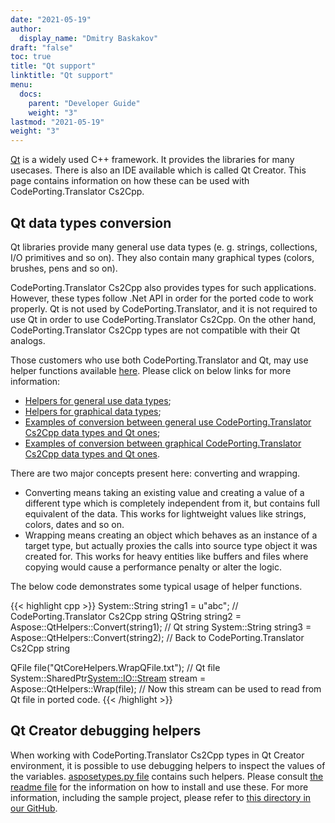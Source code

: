 ```yaml
---
date: "2021-05-19"
author:
  display_name: "Dmitry Baskakov"
draft: "false"
toc: true
title: "Qt support"
linktitle: "Qt support"
menu:
  docs:
    parent: "Developer Guide"
    weight: "3"
lastmod: "2021-05-19"
weight: "3"
---
```


[Qt](https://www.qt.io/) is a widely used C++ framework. It provides the libraries for many usecases. There is also an IDE available which is called Qt Creator. This page contains information on how these can be used with CodePorting.Translator Cs2Cpp.

## Qt data types conversion ##

Qt libraries provide many general use data types (e. g. strings, collections, I/O primitives and so on). They also contain many graphical types (colors, brushes, pens and so on).

CodePorting.Translator Cs2Cpp also provides types for such applications. However, these types follow .Net API in order for the ported code to work properly. Qt is not used by CodePorting.Translator, and it is not required to use Qt in order to use CodePorting.Translator Cs2Cpp. On the other hand, CodePorting.Translator Cs2Cpp types are not compatible with their Qt analogs.

Those customers who use both CodePorting.Translator and Qt, may use helper functions available [here](https://github.com/codeporting-translator/codeporting-translator-cs2cpp/tree/master/qt_helpers). Please click on below links for more information:

* [Helpers for general use data types](https://github.com/codeporting-translator/codeporting-translator-cs2cpp/blob/master/qt_helpers/include/qtcorehelpers.h);
* [Helpers for graphical data types](https://github.com/codeporting-translator/codeporting-translator-cs2cpp/blob/master/qt_helpers/include/qtguihelpers.h);
* [Examples of conversion between general use CodePorting.Translator Cs2Cpp data types and Qt ones](https://github.com/codeporting-translator/codeporting-translator-cs2cpp/blob/master/qt_helpers/tests/test_qtcorehelpers.cpp);
* [Examples of conversion between graphical CodePorting.Translator Cs2Cpp data types and Qt ones](https://github.com/codeporting-translator/codeporting-translator-cs2cpp/blob/master/qt_helpers/tests/test_qtguihelpers.cpp).

There are two major concepts present here: converting and wrapping.

* Converting means taking an existing value and creating a value of a different type which is completely independent from it, but contains full equivalent of the data. This works for lightweight values like strings, colors, dates and so on.
* Wrapping means creating an object which behaves as an instance of a target type, but actually proxies the calls into source type object it was created for. This works for heavy entities like buffers and files where copying would cause a performance penalty or alter the logic.

The below code demonstrates some typical usage of helper functions.

{{< highlight cpp >}}
System::String string1 = u"abc"; // CodePorting.Translator Cs2Cpp string
QString string2 = Aspose::QtHelpers::Convert(string1); // Qt string
System::String string3 = Aspose::QtHelpers::Convert(string2); // Back to CodePorting.Translator Cs2Cpp string

QFile file("QtCoreHelpers.WrapQFile.txt"); // Qt file
System::SharedPtr<System::IO::Stream> stream = Aspose::QtHelpers::Wrap(file); // Now this stream can be used to read from Qt file in ported code.
{{< /highlight >}}

## Qt Creator debugging helpers ##

When working with CodePorting.Translator Cs2Cpp types in Qt Creator environment, it is possible to use debugging helpers to inspect the values of the variables. [asposetypes.py file](https://github.com/codeporting-translator/codeporting-translator-cs2cpp/blob/master/qtcreator_debugging_helpers/asposetypes.py) contains such helpers. Please consult [the readme file](https://github.com/codeporting-translator/codeporting-translator-cs2cpp/blob/master/qtcreator_debugging_helpers/README.md) for the information on how to install and use these. For more information, including the sample project, please refer to [this directory in our GitHub](https://github.com/codeporting-translator/codeporting-translator-cs2cpp/tree/master/qtcreator_debugging_helpers).